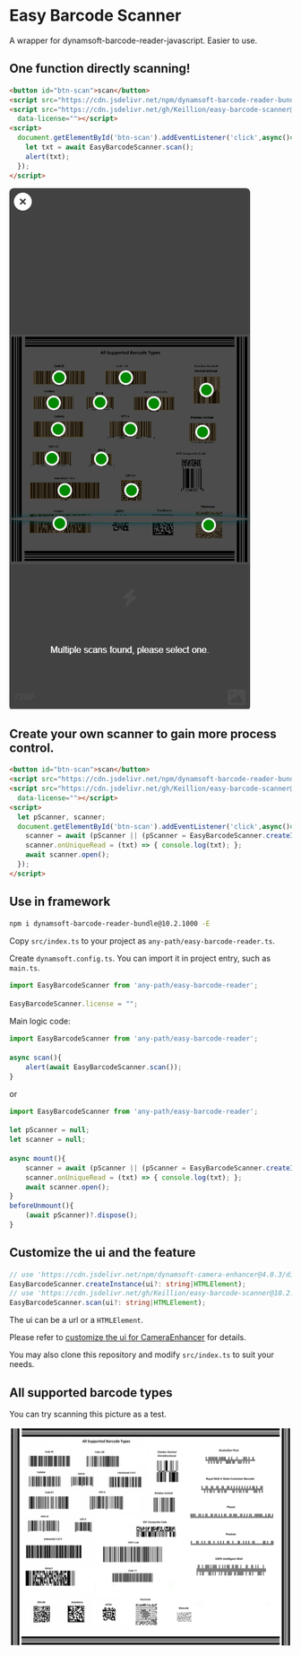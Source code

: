 # Easy Barcode Scanner
A wrapper for dynamsoft-barcode-reader-javascript. Easier to use.

## One function directly scanning!
```html
<button id="btn-scan">scan</button>
<script src="https://cdn.jsdelivr.net/npm/dynamsoft-barcode-reader-bundle@10.2.1000/dist/dbr.bundle.js"></script>
<script src="https://cdn.jsdelivr.net/gh/Keillion/easy-barcode-scanner@10.2.1004/dist/easy-barcode-scanner.js"
  data-license=""></script>
<script>
  document.getElementById('btn-scan').addEventListener('click',async()=>{
    let txt = await EasyBarcodeScanner.scan();
    alert(txt);
  });
</script>
```
![One function directly scanning](./one-func-direct-scan.png)

## Create your own scanner to gain more process control.
```html
<button id="btn-scan">scan</button>
<script src="https://cdn.jsdelivr.net/npm/dynamsoft-barcode-reader-bundle@10.2.1000/dist/dbr.bundle.js"></script>
<script src="https://cdn.jsdelivr.net/gh/Keillion/easy-barcode-scanner@10.2.1004/dist/easy-barcode-scanner.js"
  data-license=""></script>
<script>
  let pScanner, scanner;
  document.getElementById('btn-scan').addEventListener('click',async()=>{
    scanner = await (pScanner || (pScanner = EasyBarcodeScanner.createInstance()));
    scanner.onUniqueRead = (txt) => { console.log(txt); };
    await scanner.open();
  });
</script>
```

## Use in framework

```sh
npm i dynamsoft-barcode-reader-bundle@10.2.1000 -E
```

Copy `src/index.ts` to your project as `any-path/easy-barcode-reader.ts`.

Create `dynamsoft.config.ts`. You can import it in project entry, such as  `main.ts`.
```ts
import EasyBarcodeScanner from 'any-path/easy-barcode-reader';

EasyBarcodeScanner.license = "";
```

Main logic code:
```ts
import EasyBarcodeScanner from 'any-path/easy-barcode-reader';

async scan(){
    alert(await EasyBarcodeScanner.scan());
}
```
or
```ts
import EasyBarcodeScanner from 'any-path/easy-barcode-reader';

let pScanner = null;
let scanner = null;

async mount(){
    scanner = await (pScanner || (pScanner = EasyBarcodeScanner.createInstance()));
    scanner.onUniqueRead = (txt) => { console.log(txt); };
    await scanner.open();
}
beforeUnmount(){
    (await pScanner)?.dispose();
}
```

## Customize the ui and the feature

```typescript
// use 'https://cdn.jsdelivr.net/npm/dynamsoft-camera-enhancer@4.0.3/dist/dce.ui.html' by default
EasyBarcodeScanner.createInstance(ui?: string|HTMLElement);
// use 'https://cdn.jsdelivr.net/gh/Keillion/easy-barcode-scanner@10.2.1004/dce.ui.html' by default
EasyBarcodeScanner.scan(ui?: string|HTMLElement);
```

The ui can be a url or a `HTMLElement`.

Please refer to [customize the ui for CameraEnhancer](https://www.dynamsoft.com/camera-enhancer/docs/web/programming/javascript/user-guide/index.html#customize-the-ui) for details.

You may also clone this repository and modify `src/index.ts` to suit your needs.

## All supported barcode types

You can try scanning this picture as a test.

![all supported barcode types](./AllSupportedBarcodeTypes.png)


